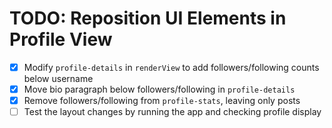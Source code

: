 # TODO: Reposition UI Elements in Profile View

- [x] Modify `profile-details` in `renderView` to add followers/following counts below username
- [x] Move bio paragraph below followers/following in `profile-details`
- [x] Remove followers/following from `profile-stats`, leaving only posts
- [ ] Test the layout changes by running the app and checking profile display
